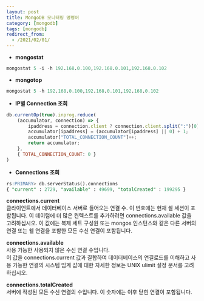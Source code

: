 ```yaml
---
layout: post
title: MongoDB 모니터링 명령어
category: [mongodb]
tags: [mongodb]
redirect_from:
  - /2021/02/01/
---
```


- **mongostat**
```sql
mongostat 5 -i -h 192.168.0.100,192.168.0.101,192.168.0.102
```

- **mongotop**
```sql
mongostat 5 -h 192.168.0.100,192.168.0.101,192.168.0.102
```

- **IP별 Connection 조회**   
```jsx
db.currentOp(true).inprog.reduce(
    (accumulator, connection) => {
        ipaddress = connection.client ? connection.client.split(":")[0] : "unknown";
        accumulator[ipaddress] = (accumulator[ipaddress] || 0) + 1;
        accumulator["TOTAL_CONNECTION_COUNT"]++;
        return accumulator;
    },
    { TOTAL_CONNECTION_COUNT: 0 }
)
```

- **Connections 조회**  
```sql  
rs:PRIMARY> db.serverStatus().connections
{ "current" : 2729, "available" : 49699, "totalCreated" : 199295 }
```
**connections.current**  
클라이언트에서 데이터베이스 서버로 들어오는 연결 수. 이 번호에는 현재 셸 세션이 포함됩니다. 이 데이텀에 더 많은 컨텍스트를 추가하려면 connections.available 값을 고려하십시오.
이 값에는 복제 세트 구성원 또는 mongos 인스턴스와 같은 다른 서버의 연결 또는 쉘 연결을 포함한 모든 수신 연결이 포함됩니다.  
  
**connections.available**    
사용 가능한 사용되지 않은 수신 연결 수입니다.     
이 값을 connections.current 값과 결합하여 데이터베이스의 연결로드를 이해하고 사용 가능한 연결의 시스템 임계 값에 대한 자세한 정보는 UNIX ulimit 설정 문서를 고려하십시오.  
  
**connections.totalCreated**        
서버에 작성된 모든 수신 연결의 수입니다. 이 숫자에는 이후 닫힌 연결이 포함됩니다.
